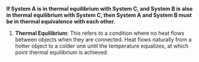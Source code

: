 **If System A is in thermal equilibrium with System C, and System B is also in thermal equilibrium with System C, then System A and System B must be in thermal equivalence with each other.**
1. **Thermal Equilibrium**: This refers to a condition where no heat flows between objects when they are connected. Heat flows naturally from a hotter object to a colder one until the temperature equalizes, at which point thermal equilibrium is achieved.
